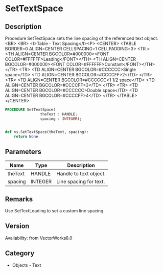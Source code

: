 # SetTextSpace

## Description
Procedure SetTextSpace sets the line spacing of the referenced text object.&lt;BR&gt;
&lt;BR&gt;
&lt;I&gt;Table - Text Spacing&lt;/I&gt;&lt;P&gt;
&lt;CENTER&gt;
&lt;TABLE BORDER=0 ALIGN=CENTER CELLSPACING=1 CELLPADDING=3&gt;
  &lt;TR &gt; 
	&lt;TH ALIGN=CENTER BGCOLOR=#000000&gt;&lt;FONT COLOR=#FFFFFF&gt;Leading&lt;/FONT&gt;&lt;/TH&gt;
	&lt;TH ALIGN=CENTER BGCOLOR=#000000&gt;&lt;FONT COLOR=#FFFFFF&gt;Constant&lt;/FONT&gt;&lt;/TH&gt;
  &lt;/TR&gt;
  &lt;TR&gt; 
	&lt;TD ALIGN=CENTER BGCOLOR=#CCCCCC&gt;Single space&lt;/TD&gt;
	&lt;TD ALIGN=CENTER BGCOLOR=#CCCCFF&gt;2&lt;/TD&gt;
  &lt;/TR&gt;
  &lt;TR&gt; 
	&lt;TD ALIGN=CENTER BGCOLOR=#CCCCCC&gt;1 1/2 space&lt;/TD&gt;
	&lt;TD ALIGN=CENTER BGCOLOR=#CCCCFF&gt;3&lt;/TD&gt;
  &lt;/TR&gt;
  &lt;TR&gt; 
	&lt;TD ALIGN=CENTER BGCOLOR=#CCCCCC&gt;Double space&lt;/TD&gt;
	&lt;TD ALIGN=CENTER BGCOLOR=#CCCCFF&gt;4&lt;/TD&gt;
  &lt;/TR&gt;
&lt;/TABLE&gt;
&lt;/CENTER&gt;

```pascal
PROCEDURE SetTextSpace(
				theText : HANDLE;
				spacing : INTEGER);
```

```python

def vs.SetTextSpace(theText, spacing):
    return None
```

## Parameters
|Name|Type|Description|
|---|---|---|
|theText|HANDLE|Handle to text object.|
|spacing|INTEGER|Line spacing for text.|

## Remarks
Use SetTextLeading to set a custom line spacing.

## Version
Availability: from VectorWorks8.0
## Category
* Objects - Text

